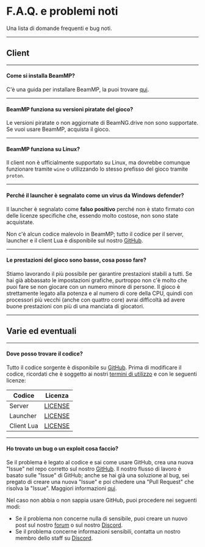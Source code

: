 # F.A.Q. e problemi noti
Una lista di domande frequenti e bug noti.

---
## **Client**

---
#### **Come si installa BeamMP?**

C'è una guida per installare BeamMP, la puoi trovare [qui](https://docs.beammp.com/it/game/getting-started/).

---
#### **BeamMP funziona su versioni piratate del gioco?**

Le versioni piratate o non aggiornate di BeamNG.drive non sono supportate. Se vuoi usare BeamMP, acquista il gioco.

---
#### **BeamMP funziona su Linux?**

Il client non è ufficialmente supportato su Linux, ma dovrebbe comunque funzionare tramite `wine` o utilizzando lo stesso prefisso del gioco tramite `proton`.

---
#### **Perché il launcher è segnalato come un virus da Windows defender?**

Il launcher è segnalato come **falso positivo** perché non è stato firmato con delle licenze specifiche che, essendo molto costose, non sono state acquistate.

Non c'è alcun codice malevolo in BeamMP; tutto il codice per il server, launcher e il client Lua è disponibile sul nostro [GitHub](https://github.com/BeamMP).

---
#### **Le prestazioni del gioco sono basse, cosa posso fare?**

Stiamo lavorando il più possibile per garantire prestazioni stabili a tutti. Se hai già abbassato le impostazioni grafiche, purtroppo non c'è molto che puoi fare se non giocare con un numero minore di persone. Il gioco è strettamente legato alla potenza e al numero di core della CPU, quindi con processori più vecchi (anche con quattro core) avrai difficoltà ad avere buone prestazioni con più di una manciata di giocatori.

---
## **Varie ed eventuali**

---
#### **Dove posso trovare il codice?**

Tutto il codice sorgente è disponibile su [GitHub](https://github.com/BeamMP).
Prima di modificare il codice, ricordati che è soggetto ai nostri [termini di utilizzo](https://forum.beammp.com/t/terms-of-use-v1-0/43) e con le seguenti licenze:

| Codice     | Licenza                                                                    |
|------------|:--------------------------------------------------------------------------:|
| Server     | [LICENSE](https://github.com/BeamMP/BeamMP-Server/blob/master/LICENSE)     |
| Launcher   | [LICENSE](https://github.com/BeamMP/BeamMP-Launcher/blob/master/LICENSE)   |
| Client Lua | [LICENSE](https://github.com/BeamMP/BeamMP/blob/development/LICENSE)       |

---
#### **Ho trovato un bug o un exploit cosa faccio?**

Se il problema è legato al codice e sai come usare GitHub, crea una nuova "Issue" nel repo corretto sul nostro [GitHub](https://github.com/BeamMP). Il nostro flusso di lavoro è basato sulle "Issue" di GitHub; anche se hai già una soluzione al bug, sei pregato di creare una nuova "Issue" e poi chiedere una "Pull Request" che risolva la "Issue". Maggiori informazioni [qui](https://github.com/BeamMP/BeamMP/blob/development/CONTRIBUTING.md).

Nel caso non abbia o non sappia usare GitHub, puoi procedere nei seguenti modi:

- Se il problema non concerne nulla di sensibile, puoi creare un nuovo post sul nostro [forum](https://forum.beammp.com) o sul nostro [Discord](https://discord.gg/beammp).
- Se il problema concerne informazioni sensibili, contatta un nostro membro dello staff su [Discord](https://discord.gg/beammp).
